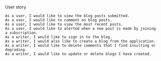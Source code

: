 User story

    As a user, I would like to view the blog posts submitted.
    As a user, I would like to comment on blog posts.
    As a user, I would like to view the most recent posts.
    As a user, I would like to alerted when a new post is made by joining a subscription.
    As a writer, I would like to sign in to the blog.
    As a writer, I would also like to create a blog from the application.
    As a writer, I would like to delete comments that I find insulting or degrading.
    As a writer, I would like to update or delete blogs I have created.

